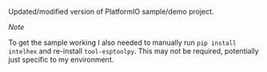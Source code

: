 Updated/modified version of PlatformIO sample/demo project.

*Note*

To get the sample working I also needed to manually run `pip install intelhex` and re-install `tool-esptoolpy`.
This may not be required, potentially just specific to my environment.
